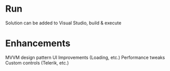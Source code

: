 # Run

Solution can be added to Visual Studio, build & execute

# Enhancements

MVVM design pattern
UI Improvements (Loading, etc.)
Performance tweaks
Custom controls (Telerik, etc.)
